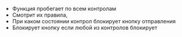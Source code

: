 * Функция пробегает по всем контролам 
* Смотрит их правила, 
* При каком состоянии контрол блокирует кнопку отправления
* Блокирует кнопку если любой из контролов блокирует